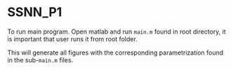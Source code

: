# SSNN_P1

To run main program. Open matlab and run ``main.m`` found in root directory, it is important that user runs it from root folder.

This will generate all figures with the corresponding parametrization found in the sub-``main.m`` files.
